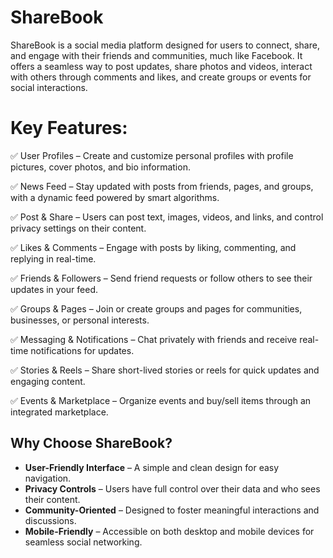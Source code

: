 # ShareBook
ShareBook is a social media platform designed for users to connect, share, and engage with their friends and communities, much like Facebook. It offers a seamless way to post updates, share photos and videos, interact with others through comments and likes, and create groups or events for social interactions.
# Key Features:
✅ User Profiles – Create and customize personal profiles with profile pictures, cover photos, and bio information.

✅ News Feed – Stay updated with posts from friends, pages, and groups, with a dynamic feed powered by smart algorithms.

✅ Post & Share – Users can post text, images, videos, and links, and control privacy settings on their content.

✅ Likes & Comments – Engage with posts by liking, commenting, and replying in real-time.

✅ Friends & Followers – Send friend requests or follow others to see their updates in your feed.

✅ Groups & Pages – Join or create groups and pages for communities, businesses, or personal interests.

✅ Messaging & Notifications – Chat privately with friends and receive real-time notifications for updates.

✅ Stories & Reels – Share short-lived stories or reels for quick updates and engaging content.

✅ Events & Marketplace – Organize events and buy/sell items through an integrated marketplace.
## Why Choose ShareBook?

- **User-Friendly Interface** – A simple and clean design for easy navigation.
- **Privacy Controls** – Users have full control over their data and who sees their content.
- **Community-Oriented** – Designed to foster meaningful interactions and discussions.
- **Mobile-Friendly** – Accessible on both desktop and mobile devices for seamless social networking.
